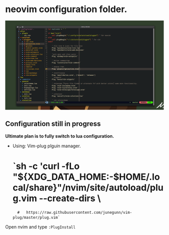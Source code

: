 # neovim configuration folder.

![Screenshot](https://github.com/RamizSarfaraj/nvim/blob/master/Image/Image.png)

## Configuration still in progress
**Ultimate plan is to fully switch to lua configuration.**


* Using: Vim-plug plguin manager.

    # `sh -c 'curl -fLo "${XDG_DATA_HOME:-$HOME/.local/share}"/nvim/site/autoload/plug.vim --create-dirs \
        #   https://raw.githubusercontent.com/junegunn/vim-plug/master/plug.vim`


Open nvim and type `:PlugInstall`

